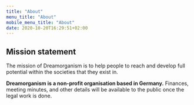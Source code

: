 ```yaml
---
title: "About"
menu_title: "About"
mobile_menu_title: "About"
date: 2020-10-20T16:29:51+02:00
---
```


## Mission statement
The mission of Dreamorganism is to help people to reach and develop full potential within the societies that they exist in.

**Dreamorganism is a non-profit organisation based in Germany.** Finances, meeting minutes, and other details will be available to the public once the legal work is done.
